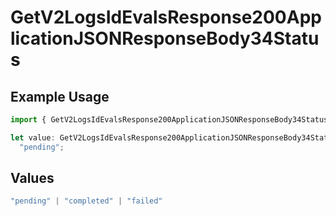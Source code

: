 # GetV2LogsIdEvalsResponse200ApplicationJSONResponseBody34Status

## Example Usage

```typescript
import { GetV2LogsIdEvalsResponse200ApplicationJSONResponseBody34Status } from "orq-poc-typescript-multi-env-version/models/operations";

let value: GetV2LogsIdEvalsResponse200ApplicationJSONResponseBody34Status =
  "pending";
```

## Values

```typescript
"pending" | "completed" | "failed"
```